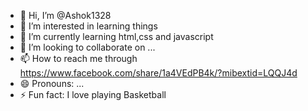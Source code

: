 - 👋 Hi, I’m @Ashok1328
- 👀 I’m interested in learning things
- 🌱 I’m currently learning html,css and javascript
- 💞️ I’m looking to collaborate on ...
- 📫 How to reach me through https://www.facebook.com/share/1a4VEdPB4k/?mibextid=LQQJ4d
- 😄 Pronouns: ...
- ⚡ Fun fact: I love playing Basketball

<!---
Ashok1328/Ashok1328 is a ✨ special ✨ repository because its `README.md` (this file) appears on your GitHub profile.
You can click the Preview link to take a look at your changes.
--->
